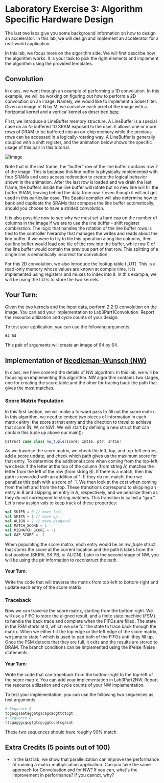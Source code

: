 # Laboratory Exercise 3: Algorithm Specific Hardware Design
The last two labs give you some background information on how to design an accelerator. In this lab, we will design and implement an accelerator for a real-world application.

In this lab, we focus more on the algorithm side. We will first describe how the algorithm works. It is your task to pick the right elements and implement the algorithm using the provided templates.

## Convolution
In class, we went through an example of performing a 1D convolution. In this example, we will be working on figuring out how to perform a 2D convolution on an image. Namely, we would like to implement a Sobel filter. Given an image of N by M, we convolve each pixel of the image with a horizontal kernel and a vertical kernel as described [here](https://en.wikipedia.org/wiki/Sobel_operator)

First, we introduce a LineBuffer memory structure. A LineBuffer is a special case on an N-buffered 1D SRAM exposed to the user. It allows one or more rows of DRAM to be buffered into an on-chip memory while the previous rows can be accessed in a logically-rotating way. A LineBuffer is generally coupled with a shift register, and the animation below shows the specific usage of this pair in this tutorial.

![image](./img/lbsr.gif)

Note that in the last frame, the “buffer” row of the line buffer contains row 7 of the image. This is because this line buffer is physically implemented with four SRAMs and uses access redirection to create the logical behavior shown in the animation. After the last row is loaded and we drain the last frame, the buffers inside the line buffer will rotate but no new line will fill the buffer SRAM, leaving behind the data from row 7 even though it will not get used in this particular case. The Spatial compiler will also determine how to bank and duplicate the SRAMs that compose the line buffer automatically, should you choose to have a strided convolution.

It is also possible now to see why we must set a hard cap on the number of columns in the image if we are to use the line buffer - shift register combination. The logic that handles the rotation of the line buffer rows is tied to the controller hierarchy that manages the writes and reads about the line buffer. If we were to try to tile this operation along the columns, then our line buffer would load one tile of the row into the buffer, while row 0 of the line buffer would contain the previous part of that row. This splitting of a single line is semantically incorrect for convolution.

For this 2D convolution, we also introduce the lookup table (LUT). This is a read-only memory whose values are known at compile time. It is implemented using registers and muxes to index into it. In this example, we will be using the LUTs to store the two kernels.

## Your Turn:
Given the two kernels and the input data, perform 2 2-D convolution on the image. You can add your implementation to Lab3Part1Convolution. Report the resource utilization and cycle counts of your design. 

To test your application, you can use the following arguments: 
```bash 
64 64
```

This pair of arguments will create an image of 64 by 64. 


## Implementation of [Needleman-Wunsch (NW)](https://en.wikipedia.org/wiki/Needleman%E2%80%93Wunsch_algorithm)
In class, we have covered the details of NW algorithm. In this lab, we will be focusing on implementing this algorithm. NW algorithm contains two stages, one for creating the score table and the other for tracing back the path that gives the most matches.

### Score Matrix Population
In this first section, we will make a forward pass to fill out the score matrix. In this algorithm, we need to embed two pieces of information in each matrix entry: the score at that entry and the direction to travel to achieve that score (N, W, or NW). We will start by defining a new struct that can contain this tuple up above our main():

```scala
@struct case class nw_tuple(score: Int16, ptr: Int16)
```
As we traverse the score matrix, we check the left, top, and top-left entries, add a score update, and check which path gives us the maximum score for that entry. To determine the additional score when coming from the top-left, we check if the letter at the top of the column (from string A) matches the letter from the left of the row (from string B). If there is a match, then this path is rewarded with an addition of 1. If they do not match, then we penalize this path with a score of -1. We then look at the cost when coming from the left and from the top. These transitions correspond to skipping an entry in B and skipping an entry in A, respectively, and we penalize them as they do not correspond to string matches. This transition is called a "gap." Let's now assign vals to keep track of these properties:

```scala
val SKIPB = 0 // move left
val SKIPA = 1 // move up
val ALIGN = 2 // move diagonal
val MATCH_SCORE = 1
val MISMATCH_SCORE = -1
val GAP_SCORE = -1
```

When populating the score matrix, each entry would be an nw_tuple struct that stores the score at the current location and the path it takes from the last position (SKIPA, SKIPB, or ALIGN). Later in the second stage of NW, you will be using the ptr information to reconstruct the path.

#### Your Turn:
Write the code that will traverse the matrix from top-left to bottom-right and update each entry of the score matrix.

### Traceback
Now we can traverse the score matrix, starting from the bottom right. We will use a FIFO to store the aligned result, and a finite state machine (FSM) to handle the back trace and complete when the FIFOs are filled. The state in the FSM starts at 0, which we use for the state to trace back through the matrix. When we either hit the top edge or the left edge of the score matrix, we jump to state 1 which is used to pad both of the FIFOs until they fill up. Once the FSM detects that they are full, it exits and the results are stored to DRAM. The branch conditions can be implemented using the if/else if/else statements. 

#### Your Turn:
Write the code that can traceback from the bottom-right to the top-left of the score matrix. You can add your implementation in Lab3Part2NW. Report the resource utilization and cycle counts of your NW implementation.

To test your implementation, you can use the following two sequences as test arguments: 
```bash
# Sequence A
tcgacgaaataggatgacagcacgttctcgt 
# Sequence B
ttcgagggcgcgtgtcgcggtccatcgacat
```
These two sequences should have roughly 90% match. 

 
## Extra Credits (5 points out of 100)
* In the last lab, we show that parallelization can improve the performance of running a matrix multiplication application. Can you take the same approach for Convoluation and for NW? If you can, what's the improvement in performance? If you cannot, why?
